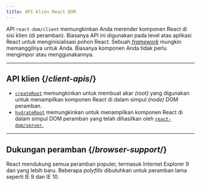 ```yaml
---
title: API klien React DOM
---
```


<Intro>


API `react-dom/client` memungkinkan Anda merender komponen React di sisi klien (di peramban). Biasanya API ini digunakan pada level atas aplikasi React untuk menginisialisasi pohon React. Sebuah [*framework*](/learn/start-a-new-react-project#production-grade-react-frameworks) mungkin memanggilnya untuk Anda. Biasanya komponen Anda tidak perlu mengimpor atau menggunakannya.

</Intro>

---

## API klien {/*client-apis*/}

* [`createRoot`](/reference/react-dom/client/createRoot) memungkinkan untuk membuat akar *(root)* yang digunakan untuk menampilkan komponen React di dalam simpul *(node)* DOM peramban.
* [`hydrateRoot`](/reference/react-dom/client/hydrateRoot) memungkinkan untuk menampilkan komponen React di dalam simpul DOM peramban  yang telah dihasilkan oleh [`react-dom/server`.](/reference/react-dom/server)

---

## Dukungan peramban {/*browser-support*/}

React mendukung semua peramban populer, termasuk Internet Explorer 9 dan yang lebih baru. Beberapa *polyfills* dibutuhkan untuk peramban lama seperti IE 9 dan IE 10.